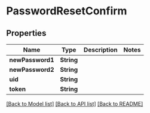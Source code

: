 # PasswordResetConfirm

## Properties
Name | Type | Description | Notes
------------ | ------------- | ------------- | -------------
**newPassword1** | **String** |  | 
**newPassword2** | **String** |  | 
**uid** | **String** |  | 
**token** | **String** |  | 

[[Back to Model list]](../README.md#documentation-for-models) [[Back to API list]](../README.md#documentation-for-api-endpoints) [[Back to README]](../README.md)


